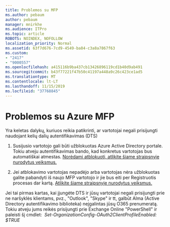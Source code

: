 ```yaml
---
title: Problemos su MFP
ms.author: pebaum
author: pebaum
manager: mnirkhe
ms.audience: ITPro
ms.topic: article
ROBOTS: NOINDEX, NOFOLLOW
localization_priority: Normal
ms.assetid: 63f7d676-7cd9-4549-ba84-c3a8a7867f63
ms.custom:
- "2417"
- "9000557"
ms.openlocfilehash: a415116b9ba437cb13426896119cd1b40d9ab491
ms.sourcegitcommit: b43f77221f47b50c41197a448a9c26c423ce1ad5
ms.translationtype: MT
ms.contentlocale: lt-LT
ms.lasthandoff: 11/15/2019
ms.locfileid: "37768845"
---
```

# <a name="issues-with-azure-mfa"></a>Problemos su Azure MFP
Yra keletas dalykų, kuriuos reikia patikrinti, ar vartotojai negali prisijungti naudojant kelių dalių autentifikavimas (DTS)

1. Susijusio vartotojo gali būti užblokuotas Azure Active Directory portale. Tokiu atveju autentifikavimas bando, kad konkretus vartotojas bus automatiškai atmestas. [Norėdami atblokuoti, atlikite šiame straipsnyje nurodytus veiksmus.](https://docs.microsoft.com/azure/active-directory/authentication/howto-mfa-mfasettings#block-and-unblock-users)

2. Jei atblokavimo vartotojas nepadėjo arba vartotojas nėra užblokuotas galite pabandyti iš naujo MFP vartotojo ir jie bus eiti per Registruotis procesas dar kartą. [Atlikite šiame straipsnyje nurodytus veiksmus.](https://docs.microsoft.com/azure/active-directory/authentication/howto-mfa-userdevicesettings#require-users-to-provide-contact-methods-again)

Jei tai pirmas kartas, kai įjungėte DTS ir jūsų vartotojai negali prisijungti prie ne naršyklės klientams, pvz., "Outlook", "Skype" ir tt, galbūt Alma (Active Directory autentifikavimo biblioteka) neįgalintas jūsų O365 prenumeratą. Tokiu atveju jums reikės prisijungti prie Exchange Online "PowerShell" ir paleisti šį cmdlet:  *Set-OrganizationConfig-OAuth2ClientProfileEnabled: $TRUE*